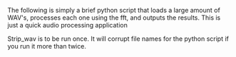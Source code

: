 The following is simply a brief python script that loads a large amount of WAV's, processes each one using the fft, and outputs the results. This is just a quick audio processing application

Strip_wav is to be run once. It will corrupt file names for the python script if you run it more than twice.
